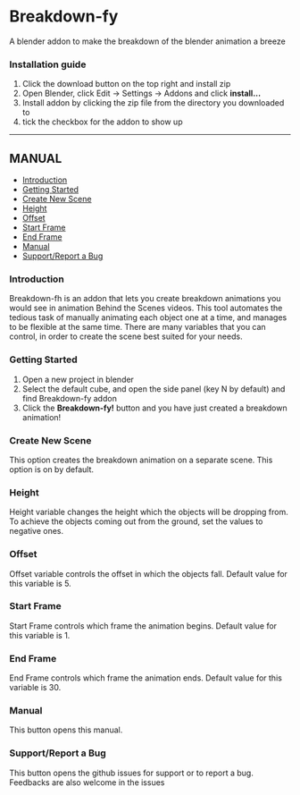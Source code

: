 # Breakdown-fy

A blender addon to make the breakdown of the blender animation a breeze

### Installation guide
1. Click the download button on the top right and install zip
2. Open Blender, click Edit -> Settings -> Addons and click **install...**
3. Install addon by clicking the zip file from the directory you downloaded to
4. tick the checkbox for the addon to show up

--- 

## MANUAL
- [Introduction](https://github.com/KripC2160/Breakdown-fy/blob/main/README.md#introduction)
- [Getting Started](https://github.com/KripC2160/Breakdown-fy/blob/main/README.md#getting-started)
- [Create New Scene](https://github.com/KripC160/Breakdown-fy/blob/main/README.md#create-new-scene) 
- [Height](https://github.com/KripC160/Breakdown-fy/blob/main/README.md#height)
- [Offset](https://github.com/KripC160/Breakdown-fy/blob/main/README.md#offset)
- [Start Frame](https://github.com/KripC160/Breakdown-fy/blob/main/README.md#start-frame)
- [End Frame](https://github.com/KripC160/Breakdown-fy/blob/main/README.md#end-frame)
- [Manual](https://github.com/KripC160/Breakdown-fy/blob/main/README.md#manual)
- [Support/Report a Bug](https://github.com/KripC160/Breakdown-fy/blob/main/README.md#support/report-a-bug)


### Introduction
Breakdown-fh is an addon that lets you create breakdown animations you would see in animation Behind the Scenes videos. This tool automates the
tedious task of manually animating each object one at a time, and manages to be flexible at the same time. There are many variables that you can control, 
in order to create the scene best suited for your needs.

### Getting Started 
1. Open a new project in blender
2. Select the default cube, and open the side panel (key N by default) and find Breakdown-fy addon
3. Click the **Breakdown-fy!** button and you have just created a breakdown animation!

### Create New Scene 
This option creates the breakdown animation on a separate scene. This option is on by default.

### Height
Height variable changes the height which the objects will be dropping from. To achieve the objects coming out from the ground, set the values to negative ones. 

### Offset
Offset variable controls the offset in which the objects fall. Default value for this variable is 5. 

### Start Frame
Start Frame controls which frame the animation begins. Default value for this variable is 1.

### End Frame 
End Frame controls which frame the animation ends. Default value for this variable is 30. 

### Manual
This button opens this manual. 

### Support/Report a Bug
This button opens the github issues for support or to report a bug. Feedbacks are also welcome in the issues 
